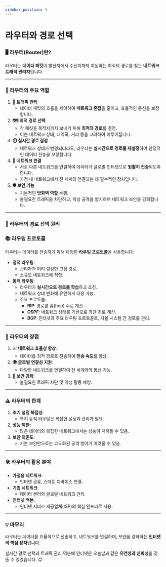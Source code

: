 ```yaml
---
sidebar_position: 5
---
```


# 라우터와 경로 선택

<aside>

### 🖥️ **라우터(Router)란?**

라우터는 **데이터 패킷**이 발신지에서 수신지까지 이동하는 최적의 경로를 찾는 **네트워크 트래픽 관리자**입니다.

</aside>

---

### 🔑 **라우터의 주요 역할**

1. **📡 트래픽 관리**
    - 데이터 패킷의 흐름을 제어하여 **네트워크 혼잡**을 줄이고, 효율적인 통신을 보장합니다.
2. **🗺️ 최적 경로 선택**
    - 각 패킷을 목적지까지 보내기 위해 **최적의 경로**를 결정.
    - 이는 네트워크 상태, 대역폭, 거리 등을 고려하여 이루어집니다.
3. **⏱️ 실시간 경로 결정**
    - 네트워크 상태가 변경되더라도, 라우터는 **실시간으로 경로를 재설정**하여 안정적인 데이터 전송을 보장합니다.
4. **🔗 네트워크 연결**
    - 서로 다른 네트워크를 연결하여 데이터가 글로벌 인터넷으로 **원활히 전송**되도록 합니다.
    - 가정 내 네트워크에서 전 세계와 연결되는 데 필수적인 장치입니다.
5. **🛡️ 보안 기능**
    - 기본적인 **방화벽 역할** 수행.
    - 불필요한 트래픽을 차단하고, 악성 공격을 방지하여 네트워크 보안을 강화합니다.

---

### 🧭 **라우터의 경로 선택 원리**

### 📚 **라우팅 프로토콜**

라우터는 데이터를 전송하기 위해 다양한 **라우팅 프로토콜**을 사용합니다:

- **정적 라우팅**:
    - 관리자가 미리 설정한 고정 경로.
    - 소규모 네트워크에 적합.
- **동적 라우팅**:
    - 라우터가 **실시간으로 경로를 학습**하고 조정.
    - 네트워크 상태 변화에 유연하게 대응 가능.
    - 주요 프로토콜:
        - **RIP**: 경로를 홉(hop) 수로 계산.
        - **OSPF**: 네트워크 상태를 기반으로 최단 경로 계산.
        - **BGP**: 인터넷의 주요 라우팅 프로토콜로, 자율 시스템 간 경로를 관리.

---

### 🌟 **라우터의 장점**

1. **📈 네트워크 효율성 향상**:
    - 데이터를 최적 경로로 전송하여 **전송 속도**를 향상.
2. **🌍 글로벌 연결성 지원**:
    - 다양한 네트워크를 연결하여 전 세계와의 통신 가능.
3. **🔐 보안 강화**:
    - 불필요한 트래픽 차단 및 악성 활동 예방.

---

### ⚠️ **라우터의 한계**

1. **초기 설정 복잡성**:
    - 특히 동적 라우팅은 복잡한 설정과 관리가 필요.
2. **성능 제한**:
    - 많은 데이터와 복잡한 네트워크에서는 성능이 저하될 수 있음.
3. **보안 의존도**:
    - 기본 보안만으로는 고도화된 공격 방어가 어려울 수 있음.

---

### 🛠️ **라우터의 활용 분야**

- **가정용 네트워크**:
    - 인터넷 공유, 스마트 디바이스 연결.
- **기업 네트워크**:
    - 데이터 센터와 글로벌 네트워크 관리.
- **인터넷 백본**:
    - 인터넷 서비스 제공업체(ISP)의 핵심 인프라로 사용.

---

### 💡 **마무리**

라우터는 데이터를 효율적으로 전송하고, 네트워크를 연결하며, 보안을 강화하는 **인터넷의 핵심 장치**입니다.

실시간 경로 선택과 트래픽 관리 덕분에 인터넷은 오늘날과 같은 **유연성과 신뢰성**을 갖출 수 있었습니다. 😊
